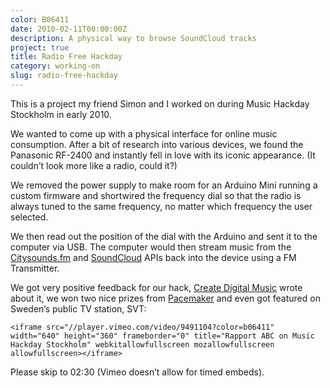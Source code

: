 ```yaml
---
color: B06411
date: 2010-02-11T00:00:00Z
description: A physical way to browse SoundCloud tracks
project: true
title: Radio Free Hackday
category: working-on
slug: radio-free-hackday
---
```


This is a project my friend Simon and I worked on during Music Hackday Stockholm in early 2010.

We wanted to come up with a physical interface for online music consumption. After a bit of research into various devices, we found the Panasonic RF-2400 and instantly fell in love with its iconic appearance. (It couldn’t look more like a radio, could it?)

We removed the power supply to make room for an Arduino Mini running a custom firmware and shortwired the frequency dial so that the radio is always tuned to the same frequency, no matter which frequency the user selected.

We then read out the position of the dial with the Arduino and sent it to the computer via USB. The computer would then stream music from the [Citysounds.fm][citysounds] and [SoundCloud][soundcloud] APIs back into the device using a FM Transmitter.

We got very positive feedback for our hack, [Create Digital Music][cdm_mhd_sthml] wrote about it, we won two nice prizes from [Pacemaker][pacemaker] and even got featured on Sweden’s public TV station, SVT:

<div class="embed video vimeo">
    <style type="text/css" scoped>
        .embed:after {
            padding-top: 56.25% !important;
        }
    </style>

    <iframe src="//player.vimeo.com/video/9491104?color=b06411" width="640" height="360" frameborder="0" title="Rapport ABC on Music Hackday Stockholm" webkitallowfullscreen mozallowfullscreen allowfullscreen></iframe>
</div>

Please skip to 02:30 (Vimeo doesn’t allow for timed embeds).

[soundcloud]:    http://soundcloud.com
[citysounds]:    http://citysounds.fm
[cdm_mhd_sthml]: http://createdigitalmusic.com/2010/02/diy-community-your-web-connected-musical-future-at-music-hackday-stockholm/
[pacemaker]:     http://pacemaker.com
